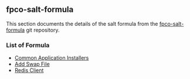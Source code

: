 ## fpco-salt-formula

This section documents the details of the salt formula from the
[fpco-salt-formula](https://github.com/fpco/fpco-salt-formula) git repository.


### List of Formula

* [Common Application Installers](apps)
* [Add Swap File](swap)
* [Redis Client](redis-client)
